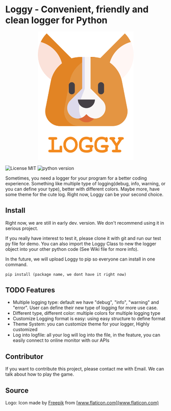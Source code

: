 # Loggy - Convenient, friendly and clean logger for Python 

<p align="center">
  <img src="https://raw.githubusercontent.com/eric12345566/loggy/master/img/Logo-v1.png" alt="Loggy Logo" width="300"/>
</p>

![License MIT](https://img.shields.io/github/license/eric12345566/loggy?style=for-the-badge)
![python version](https://img.shields.io/github/pipenv/locked/python-version/eric12345566/loggy?style=for-the-badge)

Sometimes, you need a logger for your program for a better coding experience.
Something like multiple type of logging(debug, info, warning, or you can define your type), better with different colors. Maybe more,
have some theme for the cute log. Right now, Loggy can be your second choice.

## Install
Right now, we are still in early dev. version. We don't recommend using it in serious project.

If you really have interest to test it, please clone it with git and run our test py file for demo.
You can also import the Loggy Class to new the logger object into your other python code
(See Wiki file for more info).

In the future, we will upload Loggy to pip so everyone can install in one command. 
```shell
pip install (package name, we dont have it right now)
```

## TODO Features
- Multiple logging type: default we have "debug", "info", "warning" and "error". User can define their new type of logging for more use case.
- Different type, different color: multiple colors for multiple logging type
- Customize Logging format is easy: using easy structure to define format
- Theme System: you can customize theme for your logger, Highly customized
- Log into logfile: all your log will log into the file, in the feature, you can easily connect to online monitor with our APIs


## Contributor
If you want to contribute this project, please contact me with Email. We can talk about how to play the game.

## Source
Logo: Icon made by [Freepik](https://www.flaticon.com/authors/freepik) from [www.flaticon.com](www.flaticon.com)

